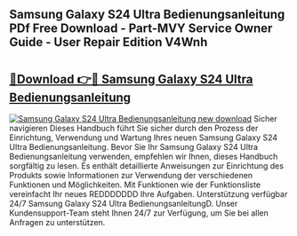 ## Samsung Galaxy S24 Ultra Bedienungsanleitung PDf Free Download - Part-MVY Service Owner Guide - User Repair Edition V4Wnh

# <h2><a href="http://df50ywb.blite.top/?on=Samsung+Galaxy+S24+Ultra+Bedienungsanleitung">🔗Download 👉🔴 Samsung Galaxy S24 Ultra Bedienungsanleitung</a></h2>

[![Samsung Galaxy S24 Ultra Bedienungsanleitung new download](https://i.imgur.com/lujVjoI.png)](http://df50ywb.blite.top/?on=Samsung+Galaxy+S24+Ultra+Bedienungsanleitung)
Sicher navigieren Dieses Handbuch führt Sie sicher durch den Prozess der Einrichtung, Verwendung und Wartung Ihres neuen Samsung Galaxy S24 Ultra Bedienungsanleitung. Bevor Sie Ihr Samsung Galaxy S24 Ultra Bedienungsanleitung verwenden, empfehlen wir Ihnen, dieses Handbuch sorgfältig zu lesen. Es enthält detaillierte Anweisungen zur Einrichtung des Produkts sowie Informationen zur Verwendung der verschiedenen Funktionen und Möglichkeiten. Mit Funktionen wie der Funktionsliste vereinfacht Ihr neues REDDDDDDD Ihre Aufgaben. Unterstützung verfügbar 24/7 Samsung Galaxy S24 Ultra BedienungsanleitungD. Unser Kundensupport-Team steht Ihnen 24/7 zur Verfügung, um Sie bei allen Anfragen zu unterstützen.
